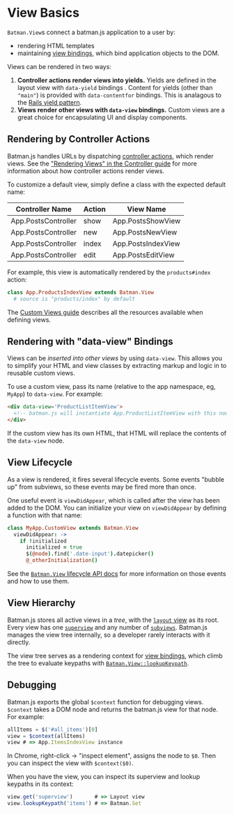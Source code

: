 # View Basics

`Batman.View`s connect a batman.js application to a user by:

- rendering HTML templates
- maintaining [view bindings](/docs/bindings.html), which bind application objects to the DOM.

Views can be rendered in two ways:

1. __Controller actions render views into yields.__ Yields are defined in the layout view with `data-yield` bindings . Content for yields (other than `"main"`) is provided with `data-contentfor` bindings. This is analagous to the [Rails yield pattern](http://guides.rubyonrails.org/layouts_and_rendering.html#understanding-yield).
1. __Views render other views with `data-view` bindings.__ Custom views are a great choice for encapsulating UI and display components.

## Rendering by Controller Actions

Batman.js handles URLs by dispatching [controller actions](/docs/controllers.html#controller-actions), which render views. See the ["Rendering Views" in the Controller guide](/docs/controllers.html#rendering-views) for more information about how controller actions render views.

To customize a default view, simply define a class with the expected default name: 

Controller Name | Action | View Name
--- | --- | ---
App.PostsController | show | App.PostsShowView
App.PostsController | new | App.PostsNewView
App.PostsController | index| App.PostsIndexView
App.PostsController | edit | App.PostsEditView

For example, this view is automatically rendered by the `products#index` action:

```coffeescript
class App.ProductsIndexView extends Batman.View
  # source is "products/index" by default
```

The [Custom Views guide](/docs/custom_views.html) describes all the resources available when defining views.

## Rendering with "data-view" Bindings

Views can be _inserted into other views_ by using `data-view`. This allows you to simplify your HTML and view classes by extracting markup and logic in to reusable custom views.

To use a custom view, pass its name (relative to the app namespace, eg, `MyApp`) to `data-view`. For example:

```html
<div data-view='ProductListItemView'>
  <!-- batman.js will instantiate App.ProductListItemView with this node -->
</div>
```

If the custom view has its own HTML, that HTML will replace the contents of the `data-view` node.

## View Lifecycle

As a view is rendered, it fires several lifecycle events. Some events "bubble up" from subviews, so these events may be fired more than once.

One useful event is `viewDidAppear`, which is called after the view has been added to the DOM. You can initialize your view on `viewDidAppear` by defining a function with that name:

```coffeescript
class MyApp.CustomView extends Batman.View
  viewDidAppear: ->
    if !initialized
      initialized = true
      $(@node).find('.date-input').datepicker()
      @_otherInitialization()
```

See the [`Batman.View` lifecycle API docs](/docs/api/batman.view_lifecycle.html) for more information on those events and how to use them.

## View Hierarchy

Batman.js stores all active views in a _tree_, with the [`layout` view](/docs/api/batman.app.html#class_property_layout) as its root. Every view has one [`superview`](/docs/api/batman.view.html#prototype_property_superview) and any number of [`subviews`](/docs/api/batman.view.html#prototype_property_subviews). Batman.js manages the view tree internally, so a developer rarely interacts with it directly.

The view tree serves as a rendering context for [view bindings](/docs/bindings.html), which climb the tree to evaluate keypaths with [`Batman.View::lookupKeypath`](/docs/api/batman.view.html#prototype_function_lookupkeypath).

## Debugging

Batman.js exports the global `$context` function for debugging views. `$context` takes a DOM node and returns the batman.js view for that node. For example:

```javascript
allItems = $('#all_items')[0]
view = $context(allItems)
view # => App.ItemsIndexView instance
```

In Chrome, right-click -> "inspect element", assigns the node to `$0`. Then you can inspect the view with `$context($0)`.

When you have the view, you can inspect its superview and lookup keypaths in its context:

```javascript
view.get('superview')       # => Layout view
view.lookupKeypath('items') # => Batman.Set
```

